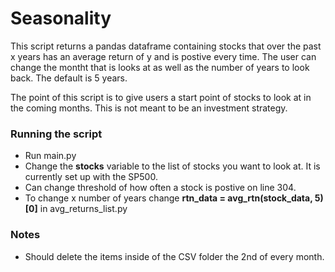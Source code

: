 # Seasonality

This script returns a pandas dataframe containing stocks that over the past x years has an average return of y and is postive every time. The user can change the montht that is looks at as well as the number of years to look back. The default is 5 years.

The point of this script is to give users a start point of stocks to look at in the coming months. This is not meant to be an investment strategy.

### Running the script

- Run main.py
- Change the **stocks** variable to the list of stocks you want to look at. It is currently set up with the SP500.
- Can change threshold of how often a stock is postive on line 304.
- To change x number of years change **rtn_data = avg_rtn(stock_data, 5)[0]** in avg_returns_list.py

### Notes

- Should delete the items inside of the CSV folder the 2nd of every month.
